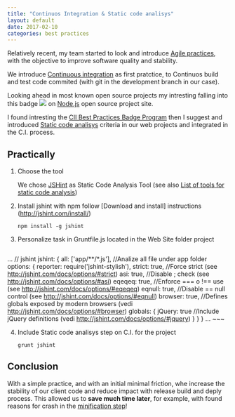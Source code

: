 ```yaml
---
title: "Continuos Integration & Static code analisys"
layout: default
date: 2017-02-10
categories: best practices
---
```


Relatively recent, my team started to look and introduce [Agile practices](https://en.wikipedia.org/wiki/Category:Agile_software_development), with the objective to improve software quality and stability.

We introduce [Continuous integration](https://en.wikipedia.org/wiki/Continuous_integration) as first pratctice, to Continuos build and test code commited (with git in the development branch in our case).

Looking ahead in most known open source projects my intresting falling into this badge <img src="https://bestpractices.coreinfrastructure.org/projects/29/badge"> on [Node.js](https://github.com/nodejs/node) open source project site.

I found intresting the [CII Best Practices Badge Program](https://bestpractices.coreinfrastructure.org/) then I suggest and introduced [Static code analisys](https://github.com/linuxfoundation/cii-best-practices-badge/blob/master/doc/criteria.md#analysis) criteria in our web projects and integrated in the C.I. process.

## Practically

1. Choose the tool

    We chose [JSHint](http://jshint.com/about/) as Static Code Analysis Tool (see also [List of tools for static code analysis](https://en.wikipedia.org/wiki/List_of_tools_for_static_code_analysis))

2. Install jshint with npm follow [Download and install] instructions (http://jshint.com/install/)

    ```
    npm install -g jshint
    ```

3. Personalize task in Gruntfile.js located in the Web Site folder project

    ~~~ javascript
...
// jshint
jshint: {
  all: ['app/**/*.js'], //Analize all file under app folder
  options: {
    reporter: require('jshint-stylish'),
    strict: true, //Force strict (see http://jshint.com/docs/options/#strict)
    asi: true, //Disable ; check (see http://jshint.com/docs/options/#asi)
    eqeqeq: true, //Enforce === o !== use (see http://jshint.com/docs/options/#eqeqeq)
    eqnull: true, //Disable == null control (see http://jshint.com/docs/options/#eqnull)
    browser: true, //Defines globals exposed by modern browsers  (vedi http://jshint.com/docs/options/#browser)
    globals: {
      jQuery: true //Include jQuery definitions (vedi http://jshint.com/docs/options/#jquery)
    }
  }
}
...
    ~~~

4. Include Static code analisys step on C.I. for the project

    ```
    grunt jshint
    ```

## Conclusion

With a simple practice, and with an initial minimal friction, whe increase the stability of our client code and reduce impact with release build and deply process. This allowed us to **save much time later**, for example, with found reasons for crash in the [minification step](https://en.wikipedia.org/wiki/Minification_(programming))!
